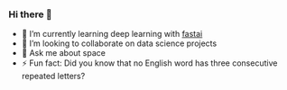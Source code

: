 ### Hi there 👋

- 🌱 I’m currently learning deep learning with [fastai](https://www.fast.ai/)
- 👯 I’m looking to collaborate on data science projects
- 💬 Ask me about space
- ⚡ Fun fact: Did you know that no English word has three consecutive repeated letters?

<!--
**heet9022/heet9022** is a ✨ _special_ ✨ repository because its `README.md` (this file) appears on your GitHub profile.

Here are some ideas to get you started:

- 🔭 I’m currently working on ...
- 🌱 I’m currently learning ...
- 👯 I’m looking to collaborate on ...
- 🤔 I’m looking for help with ...
- 💬 Ask me about ...
- 📫 How to reach me: ...
- 😄 Pronouns: ...
- ⚡ Fun fact: ...
-->

